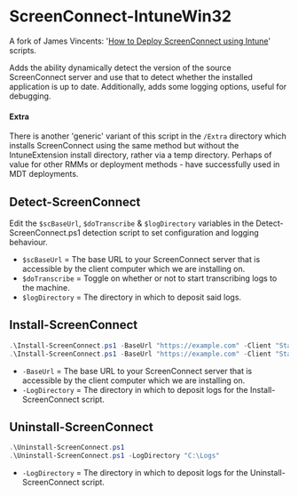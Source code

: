 # ScreenConnect-IntuneWin32
A fork of James Vincents: '[How to Deploy ScreenConnect using Intune](https://jamesvincent.co.uk/2024/02/07/how-to-deploy-screenconnect-using-intune/)' scripts.

Adds the ability dynamically detect the version of the source ScreenConnect server and use that to detect whether the installed application is up to date. Additionally, adds some logging options, useful for debugging.

#### Extra
There is another 'generic' variant of this script in the `/Extra` directory which installs ScreenConnect using the same method but without the IntuneExtension install directory, rather via a temp directory. Perhaps of value for other RMMs or deployment methods - have successfully used in MDT deployments.

## Detect-ScreenConnect
Edit the `$scBaseUrl`, `$doTranscribe` & `$logDirectory` variables in the Detect-ScreenConnect.ps1 detection script to set configuration and logging behaviour. 
-  `$scBaseUrl` = The base URL to your ScreenConnect server that is accessible by the client computer which we are installing on.
-  `$doTranscribe` = Toggle on whether or not to start transcribing logs to the machine.
-  `$logDirectory` = The directory in which to deposit said logs.


## Install-ScreenConnect
```powershell
.\Install-ScreenConnect.ps1 -BaseUrl "https://example.com" -Client "Staff Laptop" -Department "No Consent" -DeviceType "No Consent"
.\Install-ScreenConnect.ps1 -BaseUrl "https://example.com" -Client "Staff Laptop" -LogDirectory "C:\Logs"
```
-  `-BaseUrl` = The base URL to your ScreenConnect server that is accessible by the client computer which we are installing on.
-  `-LogDirectory` = The directory in which to deposit logs for the Install-ScreenConnect script.


## Uninstall-ScreenConnect
```powershell
.\Uninstall-ScreenConnect.ps1
.\Uninstall-ScreenConnect.ps1 -LogDirectory "C:\Logs"
```
-  `-LogDirectory` = The directory in which to deposit logs for the Uninstall-ScreenConnect script.
